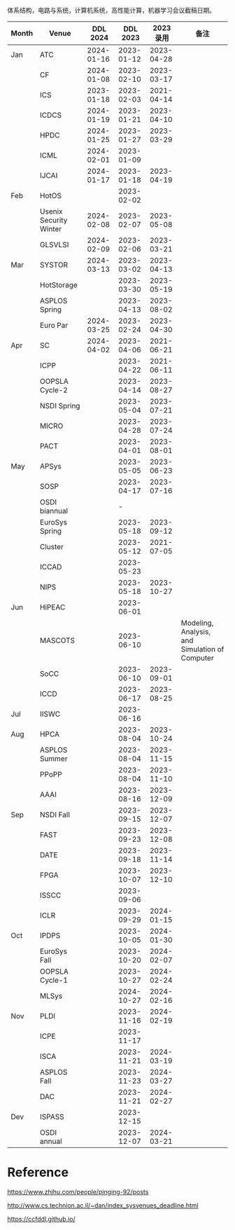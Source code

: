 体系结构，电路与系统，计算机系统，高性能计算，机器学习会议截稿日期。

| Month | Venue                  | DDL 2024          | DDL 2023                                              | 2023 录用 | 备注                                            |
| ----- | ---------------------- | ------------------------------------------------------------ | ------------------------------------------------------------ | ----------------------------------------------- | ----- |
| Jan   | ATC                    | 2024-01-16          | 2023-01-12 | 2023-04-28 |                                                 |
|  | CF | 2024-01-08 | 2023-02-10 | 2023-03-17 | |
|  | ICS | 2023-01-18 | 2023-02-03 | 2021-04-14 | |
|       | ICDCS                  | 2024-01-19        | 2023-01-21 | 2023-04-10 |                                                 |
|       | HPDC                   | 2024-01-25         | 2023-01-27                                                  | 2023-03-29 |                                                 |
|       | ICML                   | 2024-02-01         | 2023-01-09 |            |                                                 |
|       | IJCAI                  | 2024-01-17        | 2023-01-18 | 2023-04-19 |                                                 |
| Feb   | HotOS                  |                   | 2023-02-02                                                  |            |                                                 |
|       | Usenix Security Winter | 2024-02-08 | 2023-02-07 | 2023-05-08 |                                                 |
|       | GLSVLSI                | 2024-02-09      | 2023-02-06 | 2023-03-21 |                                                 |
| Mar   | SYSTOR                 | 2024-03-13       | 2023-03-02                                                 | 2023-04-13 |                                                 |
|       | HotStorage             |              | 2023-03-30                                                  | 2023-05-19 |                                                 |
|       | ASPLOS Spring          |           | 2023-04-13                                                  | 2023-08-02 |                                                 |
| | Euro Par | 2024-03-25 | 2023-02-24 | 2023-04-30 | |
| Apr   | SC                     | 2024-04-02          | 2023-04-06                                                  | 2021-06-21 |                                                 |
|       | ICPP                   |                    | 2023-04-22                                                  | 2021-06-11 |                                                 |
|       | OOPSLA Cycle-2         |          | 2023-04-14 | 2023-08-27 |                                                 |
|       | NSDI Spring            |             | 2023-05-04                                                  | 2023-07-21 |                                                 |
|       | MICRO                  |                   | 2023-04-28                                                  | 2023-07-24 |                                                 |
|       | PACT                   |                    | 2023-04-01                                                  | 2023-08-01 |                                                 |
| May   | APSys                  |                   | 2023-05-05                                                  | 2023-06-23 |                                                 |
|       | SOSP                   |                    | 2023-04-17                                                  | 2023-07-16 |                                                 |
|       | OSDI biannual          |           | -                                                            |            |                                                 |
|       | EuroSys Spring         |          | 2023-05-18                                                  | 2023-09-12 |                                                 |
|       | Cluster                |                 | 2023-05-12 | 2021-07-05 |                                                 |
|       | ICCAD                  |                   | 2023-05-23 |            |                                                 |
|       | NIPS                   |                    | 2023-05-18 | 2023-10-27 |                                                 |
| Jun   | HiPEAC                 |                  | 2023-06-01                                                  |            |                                                 |
|       | MASCOTS                |                 | 2023-06-10                                                  |            | Modeling, Analysis, and  Simulation of Computer |
|       | SoCC                   |                    | 2023-06-10                                                | 2023-09-01 |                                                 |
|       | ICCD                   |                    | 2023-06-17 | 2023-08-25 |                                                 |
| Jul | IISWC                  |                   | 2023-06-16                                                 |            |                                                 |
| Aug   | HPCA                   |                    | 2023-08-04                                                  | 2023-10-24 |                                                 |
|  | ASPLOS Summer |  | 2023-08-04 | 2023-11-15 | |
|       | PPoPP                  |                   | 2023-08-04                                                  | 2023-11-10 |                                                 |
|       | AAAI                   |                    | 2023-08-16 | 2023-12-09 |                                                 |
| Sep   | NSDI Fall              |               | 2023-09-15                                                  | 2023-12-07 |                                                 |
|       | FAST                   |                    | 2023-09-23                                                | 2023-12-08 |                                                 |
|       | DATE                   |                    | 2023-09-18                                                | 2023-11-14 |                                                 |
|       | FPGA                   |                    | 2023-10-07 | 2023-12-10 |                                                 |
|       | ISSCC                  |                   | 2023-09-06 |            |                                                 |
|       | ICLR                   |                    | 2023-09-29 | 2024-01-15 |                                                 |
| Oct   | IPDPS                  |                   | 2023-10-05                                                 | 2024-01-30 |                                                 |
|       | EuroSys Fall           |            | 2023-10-20                                                  | 2024-02-07 |                                                 |
|       |OOPSLA Cycle-1||2023-10-27|2024-02-24||
|       | MLSys                  |                   | 2024-10-27 | 2024-02-16 |                                                 |
| Nov   | PLDI                   |                    | 2023-11-16                                                  | 2024-02-19 |                                                 |
|  | ICPE |  | 2023-11-17 | | |
|       | ISCA                   |                    | 2023-11-21                                                  | 2024-03-19 |                                                 |
| | ASPLOS Fall |  | 2023-11-23 | 2024-03-27 | |
|       | DAC                    |                     | 2023-11-21 | 2024-02-27 |                                                 |
| Dev   | ISPASS                 |                  | 2023-12-15                                                  |            |                                                 |
|       | OSDI annual            |             | 2023-12-07                                                  | 2024-03-21 |                                                 |

# Reference

https://www.zhihu.com/people/pinging-92/posts

http://www.cs.technion.ac.il/~dan/index_sysvenues_deadline.html

https://ccfddl.github.io/